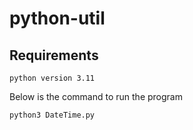 # python-util

## Requirements
```commandline
python version 3.11
```

Below is the command to run the program
```
python3 DateTime.py
```
